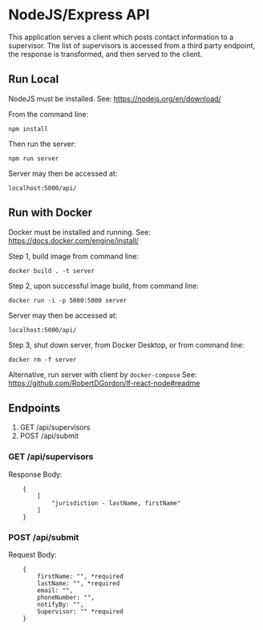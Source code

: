 # NodeJS/Express API
This application serves a client which posts contact information to a supervisor.  The list of supervisors is accessed from a third party endpoint, the response is transformed, and then served to the client.

## Run Local
NodeJS must be installed. See: https://nodejs.org/en/download/

From the command line:
```
npm install
```

Then run the server:
```
npm run server
```

Server may then be accessed at:
```
localhost:5000/api/
```

## Run with Docker
Docker must be installed and running.  See: https://docs.docker.com/engine/install/

Step 1, build image from command line:
```
docker build . -t server
```

Step 2, upon successful image build, from command line:
```
docker run -i -p 5000:5000 server
```

Server may then be accessed at:
```
localhost:5000/api/
```

Step 3, shut down server, from Docker Desktop, or from command line:
```
docker rm -f server
```

Alternative, run server with client by ```docker-compose``` See: https://github.com/RobertDGordon/lf-react-node#readme

## Endpoints
1. GET /api/supervisors
2. POST /api/submit

### GET /api/supervisors
Response Body:
```
    {
        [
            "jurisdiction - lastName, firstName"
        ]
    }
```

### POST /api/submit
Request Body:
```
    {
        firstName: "", *required
        lastName: "", *required
        email: "",
        phoneNumber: "",
        notifyBy: "",
        Supervisor: "" *required
    }
```